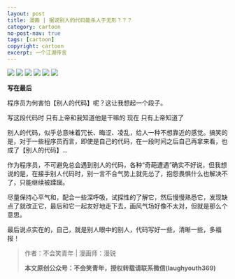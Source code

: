 ```yaml
---
layout: post
title: 漫画 | 据说别人的代码能杀人于无形？？？
category: cartoon
no-post-nav: true
tags: [cartoon]
copyright: cartoon
excerpt: 一个江湖传言
---
```


![](http://favorites.ren/assets/images/2020/cartoon/wuxing/wuxing01.jpg)
![](http://favorites.ren/assets/images/2020/cartoon/wuxing/wuxing02.jpg)
![](http://favorites.ren/assets/images/2020/cartoon/wuxing/wuxing03.jpg)
![](http://favorites.ren/assets/images/2020/cartoon/wuxing/wuxing04.jpg)
![](http://favorites.ren/assets/images/2020/cartoon/wuxing/wuxing05.jpg)
![](http://favorites.ren/assets/images/2020/cartoon/wuxing/wuxing06.jpg)

**写在最后**

程序员为何害怕【别人的代码】呢？这让我想起一个段子。

写这段代码时
只有上帝和我知道他是干嘛的
现在
只有上帝知道了

别人的代码，似乎总意味着冗长、晦涩、凌乱，给人一种不想靠近的感觉。搞笑的是，对于一些程序员而言，即使是自己的代码，在一段时间之后自己再拿来看，也成了【别人的代码】...

作为程序员，不可避免总会遇到别人的代码，各种“奇葩遭遇”确实不好说，但我想说的是，在接手别人代码时，别一言不合气势上就先怂了，抱怨畏惧什么也解决不了，只能继续被蹂躏。

尽量保持心平气和，配合一些深呼吸，试探性的了解它，然后慢慢熟悉它，发现缺点了就改正它，最后和它一起友好地走下去，画风气场好像不太对，但就是那么个意思。

最后说点实在的，自己，就是别人眼中的别人，代码写好一些，清晰一些，多福报！

>作者：不会笑青年 | 漫画师：漫锐
>
>**本文原创公众号：不会笑青年，授权转载请联系微信(laughyouth369)**